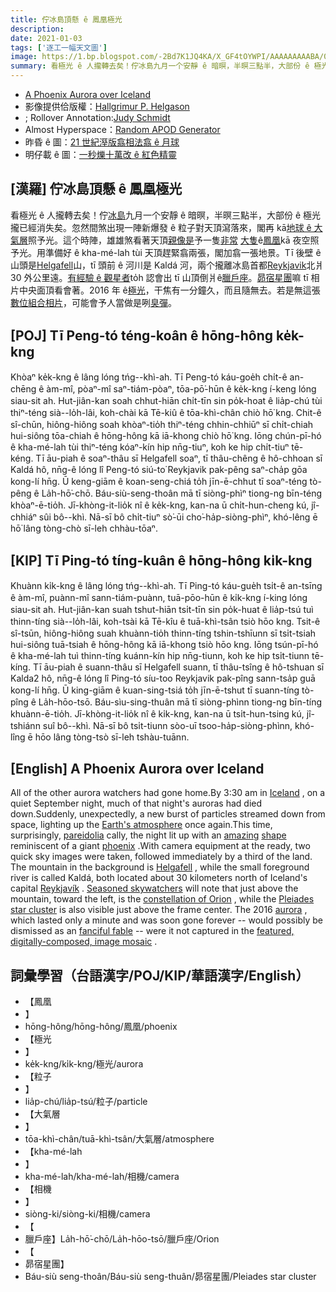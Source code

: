 ```yaml
---
title: 佇冰島頂懸 ê 鳳凰極光
description:
date: 2021-01-03
tags: ['逐工一幅天文圖']
image: https://1.bp.blogspot.com/-2Bd7K1JQ4KA/X_GF4tOYWPI/AAAAAAAAABA/0uFFh05pOxI9ptfAOIuegDRKXPpmWLh3wCLcBGAsYHQ/s960/PhoenixAurora_Helgason_960_annotated.jpeg
summary: 看極光 ê 人攏轉去矣！佇冰島九月一个安靜 ê 暗暝，半暝三點半，大部份 ê 極光攏已經消失矣。
---
```


- [A Phoenix Aurora over Iceland](https://apod.nasa.gov/apod/ap210103.html)
- 影像提供佮版權：[Hallgrimur P. Helgason](https://www.facebook.com/Icelandic.Photos)
- ; Rollover Annotation:[Judy Schmidt](http://geckzilla.com/)
- Almost Hyperspace：[Random APOD Generator](https://apod.nasa.gov/apod/random_apod.html)
- 昨昏 ê 圖：[21 世紀溼版翕相法翕 ê 月球](https://apod-taigi.blogspot.com/2021/01/20210102.html)
- 明仔載 ê 圖：[一秒爍十萬改 ê 紅色精靈](https://apod-taigi.blogspot.com/2021/01/20210104.html)

## [漢羅] 佇冰島頂懸 ê 鳳凰極光

看極光 ê 人攏轉去矣！佇[冰島](https://en.wikipedia.org/wiki/Iceland)九月一个安靜 ê 暗暝，半暝三點半，大部份 ê 極光攏已經消失矣。忽然間煞出現一陣新爆發 ê 粒子對天頂瀉落來，閣再 kā[地球 ê 大氣層](http://www.nasa.gov/mission_pages/sunearth/science/atmosphere-layers2.html)照予光。這个時陣，雄雄煞看著天頂[親像是](https://en.wikipedia.org/wiki/Pareidolia)予一隻[非常](https://apod.nasa.gov/apod/ap140429.html) [大隻](https://apod.nasa.gov/apod/ap121003.html)ê[鳳凰](https://en.wikipedia.org/wiki/Phoenix_(mythology))kā 夜空照予光。用準備好 ê kha-mé-lah tùi 天頂趕緊翕兩張，閣加翕一張地景。Tī 後壁 ê 山頭是[Helgafell](https://www.youtube.com/watch?v=3BuhpUn0LsE)山，tī 頭前 ê 河川是 Kaldá 河，兩个攏離冰島首都[Reykjavik](https://youtu.be/-5exa7svE5Y)北爿 30 外公里遠。[有經驗 ê 觀星者](https://c2.staticflickr.com/8/7071/7180595308_f6ba60d0b8_b.jpg)to̍h 認會出 tī 山頂倒爿ê[臘戶座](https://apod.nasa.gov/apod/ap101117.html)。[昴宿星團](https://apod.nasa.gov/apod/ap140225.html)嘛 tī 相片中央面頂看會著。2016 年 ê[極光](https://spaceplace.nasa.gov/aurora/en/)，干焦有一分鐘久，而且隨無去。若是無這張[數位組合相片](https://www.facebook.com/Icelandic.Photos/photos/pb.1859684057503918.-2207520000.1458064624./2130278890444432/)，可能會予人當做是咧[臭彈](https://en.wikipedia.org/wiki/Tall_tale)。

## [POJ] Tī Peng-tó téng-koân ê hōng-hông ke̍k-kng

Khòaⁿ ke̍k-kng ê lâng lóng tńg--khì-ah. Tī Peng-tó káu-goe̍h chi̍t-ê an-chēng ê àm-mî, pòaⁿ-mî saⁿ-tiám-pòaⁿ, tōa-pō͘-hūn ê ke̍k-kng í-keng lóng siau-sit ah. Hut-jiân-kan soah chhut-hiān chi̍t-tīn sin po̍k-hoat ê lia̍p-chú tùi thiⁿ-téng sià--lo̍h-lâi, koh-chài kā Tē-kiû ê tōa-khì-chân chiò hō͘ kng. Chit-ê sî-chūn, hiông-hiông soah khòaⁿ-tio̍h thiⁿ-téng chhin-chhiūⁿ sī chi̍t-chiah hui-siông tōa-chiah ê hōng-hông kā iā-khong chiò hō͘ kng. Iōng chún-pī-hó ê kha-mé-lah tùi thiⁿ-téng kóaⁿ-kín hip nn̄g-tiuⁿ, koh ke hip chi̍t-tiuⁿ tē-kéng. Tī āu-piah ê soaⁿ-thâu sī Helgafell soaⁿ, tī thâu-chêng ê hô-chhoan sī Kaldá hô, nn̄g-ê lóng lî Peng-tó siú-to͘ Reykjavik pak-pêng saⁿ-cha̍p gōa kong-lí hn̄g. Ū keng-giām ê koan-seng-chiá to̍h jīn-ē-chhut tī soaⁿ-téng tò-pêng ê La̍h-hō͘-chō. Báu-siù-seng-thoân mā tī siòng-phìⁿ tiong-ng bīn-téng khòaⁿ-ē-tio̍h. Jī-khòng-it-lio̍k nî ê ke̍k-kng, kan-na ū chi̍t-hun-cheng kú, jî-chhiáⁿ sûi bô--khì. Nā-sī bô chi̍t-tiuⁿ sò͘-ūi cho͘-ha̍p-siòng-phìⁿ, khó-lêng ē hō͘ lâng tòng-chò sī-leh chhàu-tōaⁿ.

## [KIP] Tī Ping-tó tíng-kuân ê hōng-hông ki̍k-kng

Khuànn ki̍k-kng ê lâng lóng tńg--khì-ah. Tī Ping-tó káu-gue̍h tsi̍t-ê an-tsīng ê àm-mî, puànn-mî sann-tiám-puànn, tuā-pōo-hūn ê ki̍k-kng í-king lóng siau-sit ah. Hut-jiân-kan suah tshut-hiān tsi̍t-tīn sin po̍k-huat ê lia̍p-tsú tuì thinn-tíng sià--lo̍h-lâi, koh-tsài kā Tē-kîu ê tuā-khì-tsân tsiò hōo kng. Tsit-ê sî-tsūn, hiông-hiông suah khuànn-tio̍h thinn-tíng tshin-tshīunn sī tsi̍t-tsiah hui-siông tuā-tsiah ê hōng-hông kā iā-khong tsiò hōo kng. Iōng tsún-pī-hó ê kha-mé-lah tuì thinn-tíng kuánn-kín hip nn̄g-tiunn, koh ke hip tsi̍t-tiunn tē-kíng. Tī āu-piah ê suann-thâu sī Helgafell suann, tī thâu-tsîng ê hô-tshuan sī Kalda2 hô, nn̄g-ê lóng lî Ping-tó síu-too Reykjavik pak-pîng sann-tsa̍p guā kong-lí hn̄g. Ū king-giām ê kuan-sing-tsiá to̍h jīn-ē-tshut tī suann-tíng tò-pîng ê La̍h-hōo-tsō. Báu-sìu-sing-thuân mā tī siòng-phìnn tiong-ng bīn-tíng khuànn-ē-tio̍h. Jī-khòng-it-lio̍k nî ê ki̍k-kng, kan-na ū tsi̍t-hun-tsing kú, jî-tshiánn suî bô--khì. Nā-sī bô tsi̍t-tiunn sòo-uī tsoo-ha̍p-siòng-phìnn, khó-lîng ē hōo lâng tòng-tsò sī-leh tshàu-tuānn.

## [English] A Phoenix Aurora over Iceland

All of the other aurora watchers had gone home.By 3:30 am in [Iceland](https://en.wikipedia.org/wiki/Iceland) , on a quiet September night, much of that night's auroras had died down.Suddenly, unexpectedly, a new burst of particles streamed down from space, lighting up the [Earth's atmosphere](http://www.nasa.gov/mission_pages/sunearth/science/atmosphere-layers2.html) once again.This time, surprisingly, [pareidolia](https://en.wikipedia.org/wiki/Pareidolia) cally, the night lit up with an [amazing](https://apod.nasa.gov/apod/ap140429.html) [shape](https://apod.nasa.gov/apod/ap121003.html) reminiscent of a giant [phoenix](https://en.wikipedia.org/wiki/Phoenix_(mythology)) .With camera equipment at the ready, two quick sky images were taken, followed immediately by a third of the land. The mountain in the background is [Helgafell](https://www.youtube.com/watch?v=3BuhpUn0LsE) , while the small foreground river is called Kaldá, both located about 30 kilometers north of Iceland's capital [Reykjavík](https://youtu.be/-5exa7svE5Y) . [Seasoned skywatchers](https://c2.staticflickr.com/8/7071/7180595308_f6ba60d0b8_b.jpg) will note that just above the mountain, toward the left, is the [constellation of Orion](https://apod.nasa.gov/apod/ap101117.html) , while the [Pleiades](https://apod.nasa.gov/apod/ap140225.html) [star cluster](http://asterisk.apod.com/viewtopic.php?f=24&t=18009) is also visible just above the frame center. The 2016 [aurora](https://spaceplace.nasa.gov/aurora/en/) , which lasted only a minute and was soon gone forever -- would possibly be dismissed as an [fanciful fable](https://en.wikipedia.org/wiki/Tall_tale) -- were it not captured in the [featured, digitally-composed, image mosaic](https://www.facebook.com/Icelandic.Photos/photos/pb.1859684057503918.-2207520000.1458064624./2130278890444432/) .

## 詞彙學習（台語漢字/POJ/KIP/華語漢字/English）

- 【鳳凰
- 】
- hōng-hông/hōng-hông/鳳凰/phoenix
- 【極光
- 】
- ke̍k-kng/ki̍k-kng/極光/aurora
- 【粒子
- 】
- lia̍p-chú/lia̍p-tsú/粒子/particle
- 【大氣層
- 】
- tōa-khì-chân/tuā-khì-tsân/大氣層/atmosphere
- 【kha-mé-lah
- 】
- kha-mé-lah/kha-mé-lah/相機/camera
- 【相機
- 】
- siòng-ki/siòng-ki/相機/camera
- 【
- 臘戶座】La̍h-hō͘-chō/La̍h-hōo-tsō/臘戶座/Orion
- 【
- 昴宿星團】
- Báu-siù seng-thoân/Báu-siù seng-thuân/昴宿星團/Pleiades star cluster
